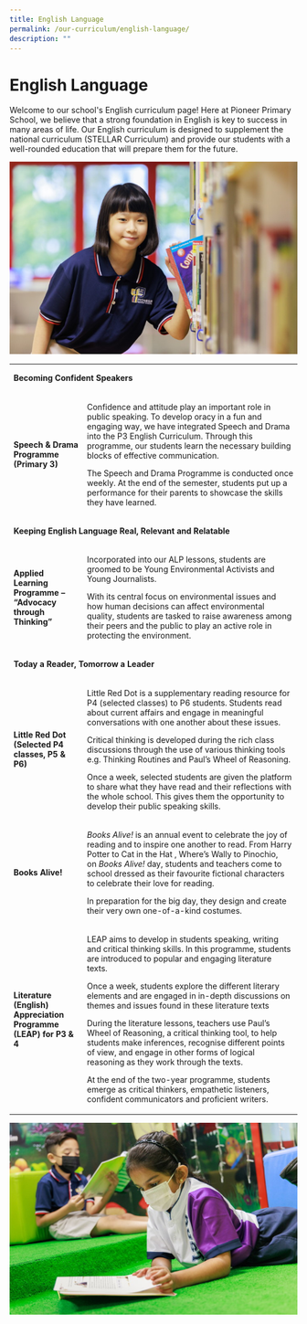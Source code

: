 ```yaml
---
title: English Language
permalink: /our-curriculum/english-language/
description: ""
---
```

# English Language

Welcome to our school's English curriculum page! Here at Pioneer Primary School, we believe that a strong foundation in English is key to success in many areas of life. Our English curriculum is designed to supplement the national curriculum (STELLAR Curriculum) and provide our students with a well-rounded education that will prepare them for the future.


![](/images/English%20Language%202.jpg)

<table width="851">
<tbody>
<tr>
<td colspan="2" width="851">
<p><strong>Becoming Confident Speakers</strong></p>
</td>
</tr>
<tr>
<td width="150">
<p><strong>Speech &amp; Drama Programme (Primary 3)</strong></p>
</td>
<td width="702">
<p>Confidence and attitude play an important role in public speaking. To develop oracy in a fun and engaging way, we have integrated Speech and Drama into the P3 English Curriculum. Through this programme, our students learn the necessary building blocks of effective communication.&nbsp;</p>
<p>The Speech and Drama Programme is conducted once weekly. At the end of the semester, students put up a performance for their parents to showcase the skills they have learned.</p>
</td>
</tr>
<tr>
<td colspan="2" width="851">
<p><strong>Keeping English Language Real, Relevant and Relatable</strong></p>
</td>
</tr>
<tr>
<td width="150">
<p><strong>Applied Learning Programme &ndash; &ldquo;Advocacy through Thinking&rdquo;</strong></p>
</td>
<td width="702">
<p>Incorporated into our ALP lessons, students are groomed to be Young Environmental Activists and Young Journalists.&nbsp;</p>
<p>With its central focus on environmental issues and how human decisions can affect environmental quality, students are tasked to raise awareness among their peers and the public to play an active role in protecting the environment.&nbsp;</p>
</td>
</tr>
<tr>
<td colspan="2" width="851">
<p><strong>Today a Reader, Tomorrow a Leader</strong></p>
</td>
</tr>
<tr>
<td width="150">
<p><strong>Little Red Dot (Selected P4 classes, P5 &amp; P6)</strong></p>
</td>
<td width="702">
<p>Little Red Dot is a supplementary reading resource for P4 (selected classes) to P6 students. Students read about current affairs and engage in meaningful conversations with one another about these issues.</p>
<p>Critical thinking is developed during the rich class discussions through the use of various thinking tools e.g. Thinking Routines and Paul&rsquo;s Wheel of Reasoning. </p>
<p>Once a week, selected students are given the platform to share what they have read and their reflections with the whole school. This gives them the opportunity to develop their public speaking skills.</p>
</td>
</tr>
<tr>
<td width="150">
<p><strong>Books Alive!</strong></p>
</td>
<td width="702">
<p><em>Books Alive!</em>&nbsp;is an annual event to celebrate the joy of reading and to inspire one another to read. From Harry Potter to Cat in the Hat , Where&rsquo;s Wally to Pinochio, on&nbsp;<em>Books Alive!</em>&nbsp;day, students and teachers come to school dressed as their favourite fictional characters to celebrate their love for reading.&nbsp;</p>
<p>In preparation for the big day, they design and create their very own one-of-a-kind costumes.</p>
</td>
</tr>
<tr>
<td width="150">
<p><strong>Literature (English) Appreciation Programme (LEAP) for P3 &amp; 4</strong></p>
</td>
<td width="702">
<p>LEAP aims to develop in students speaking, writing and critical thinking skills. In this programme, students are introduced to popular and engaging literature texts.&nbsp;</p>
<p>Once a week, students explore the different literary elements and are engaged in in-depth discussions on themes and issues found in these literature texts&nbsp;</p>
<p>During the literature lessons, teachers use Paul&rsquo;s Wheel of Reasoning, a critical thinking tool, to help students make inferences, recognise different points of view, and engage in other forms of logical reasoning as they work through the texts.</p>
<p>At the end of the two-year programme, students emerge as critical thinkers, empathetic listeners, confident communicators and proficient writers.</p>
</td>
</tr>
</tbody>
</table>




![](/images/English%20Language%201.jpg)
